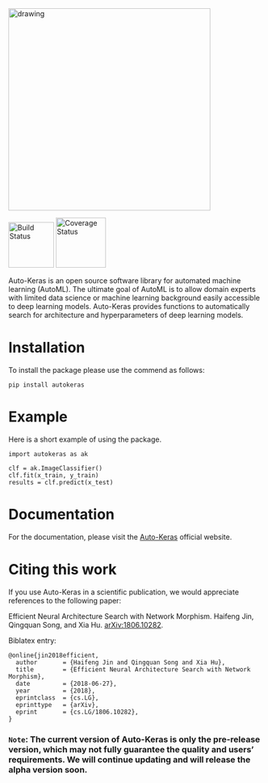 <img src="https://github.com/jhfjhfj1/autokeras/blob/master/logo.png?raw=true" alt="drawing" width="400px"/>

<p><a href="https://travis-ci.org/jhfjhfj1/autokeras"><img alt="Build Status" src="https://travis-ci.org/jhfjhfj1/autokeras.svg?branch=master" style="width: 90px"/></a>
<a href="https://coveralls.io/github/jhfjhfj1/autokeras?branch=master"><img alt="Coverage Status" src="https://coveralls.io/repos/github/jhfjhfj1/autokeras/badge.svg?branch=master" style="width: 99px"/></a></p>

Auto-Keras is an open source software library for automated machine learning (AutoML). The ultimate goal of AutoML is to allow domain experts with limited data science or machine learning background easily accessible to deep learning models.
Auto-Keras provides functions to automatically search for architecture and hyperparameters of deep learning models.

# Installation

To install the package please use the commend as follows:

    pip install autokeras

# Example

Here is a short example of using the package.


    import autokeras as ak

    clf = ak.ImageClassifier()
    clf.fit(x_train, y_train)
    results = clf.predict(x_test)

# Documentation

For the documentation, please visit the [Auto-Keras](http://autokeras.com/) official website.

# Citing this work

If you use Auto-Keras in a scientific publication, we would appreciate references to the following paper:

Efficient Neural Architecture Search with Network Morphism.
Haifeng Jin, Qingquan Song, and Xia Hu.
[arXiv:1806.10282](https://arxiv.org/abs/1806.10282).

Biblatex entry:

    @online{jin2018efficient,
      author       = {Haifeng Jin and Qingquan Song and Xia Hu},
      title        = {Efficient Neural Architecture Search with Network Morphism},
      date         = {2018-06-27},
      year         = {2018},
      eprintclass  = {cs.LG},
      eprinttype   = {arXiv},
      eprint       = {cs.LG/1806.10282},
    }
 
### `Note`: The current version of Auto-Keras is only the pre-release version, which may not fully guarantee the quality and users’ requirements. We will continue updating and will release the alpha version soon.
